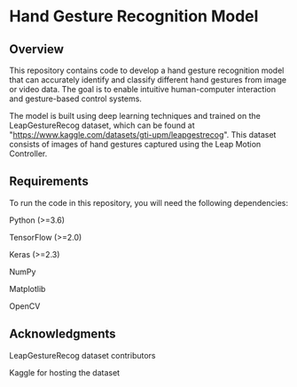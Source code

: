 # Hand Gesture Recognition Model
## Overview
This repository contains code to develop a hand gesture recognition model that can accurately identify and classify different hand gestures from image or video data. The goal is to enable intuitive human-computer interaction and gesture-based control systems.

The model is built using deep learning techniques and trained on the LeapGestureRecog dataset, which can be found at "https://www.kaggle.com/datasets/gti-upm/leapgestrecog". This dataset consists of images of hand gestures captured using the Leap Motion Controller.

## Requirements
To run the code in this repository, you will need the following dependencies:

Python (>=3.6)

TensorFlow (>=2.0)

Keras (>=2.3)

NumPy

Matplotlib

OpenCV

## Acknowledgments
LeapGestureRecog dataset contributors

Kaggle for hosting the dataset
